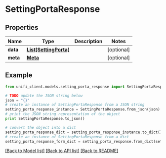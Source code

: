 # SettingPortaResponse


## Properties

Name | Type | Description | Notes
------------ | ------------- | ------------- | -------------
**data** | [**List[SettingPorta]**](SettingPorta.md) |  | [optional] 
**meta** | [**Meta**](Meta.md) |  | [optional] 

## Example

```python
from unifi_client.models.setting_porta_response import SettingPortaResponse

# TODO update the JSON string below
json = "{}"
# create an instance of SettingPortaResponse from a JSON string
setting_porta_response_instance = SettingPortaResponse.from_json(json)
# print the JSON string representation of the object
print SettingPortaResponse.to_json()

# convert the object into a dict
setting_porta_response_dict = setting_porta_response_instance.to_dict()
# create an instance of SettingPortaResponse from a dict
setting_porta_response_form_dict = setting_porta_response.from_dict(setting_porta_response_dict)
```
[[Back to Model list]](../README.md#documentation-for-models) [[Back to API list]](../README.md#documentation-for-api-endpoints) [[Back to README]](../README.md)


